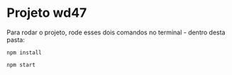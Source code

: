 # Projeto wd47

Para rodar o projeto, rode esses dois comandos no terminal - dentro desta pasta:

```
npm install
```

```
npm start
```
